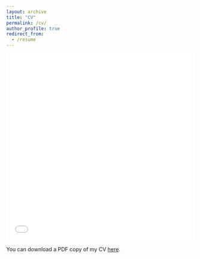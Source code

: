 ```yaml
---
layout: archive
title: "CV"
permalink: /cv/
author_profile: true
redirect_from:
  - /resume
---
```


<iframe src="/files/pdf/AcademicCV-Cammarata.pdf.pdf" width="100%" height="500" frameborder="no" border="0" marginwidth="0" marginheight="0"></iframe>

You can download a PDF copy of my CV [here](/files/pdf/AcademicCV-Cammarata.pdf).
